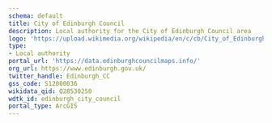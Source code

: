 ```yaml
---
schema: default
title: City of Edinburgh Council
description: Local authority for the City of Edinburgh Council area 
logo: 'https://upload.wikimedia.org/wikipedia/en/c/cb/City_of_Edinburgh_Council_logo%2C_2020.svg'
type:
- Local authority
portal_url: 'https://data.edinburghcouncilmaps.info/'
org_url: https://www.edinburgh.gov.uk/
twitter_handle: Edinburgh_CC
gss_code: S12000036
wikidata_qid: Q28530250
wdtk_id: edinburgh_city_council
portal_type: ArcGIS
---
```

